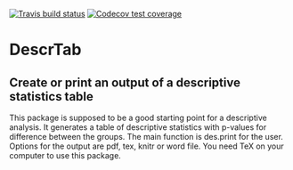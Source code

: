 [![Travis build status](https://travis-ci.com/imbi-heidelberg/DescrTab.svg?branch=master)](https://travis-ci.com/imbi-heidelberg/DescrTab)
[![Codecov test coverage](https://codecov.io/gh/imbi-heidelberg/DescrTab/branch/master/graph/badge.svg)](https://codecov.io/gh/imbi-heidelberg/DescrTab?branch=master)

# DescrTab
## Create or print an output of a descriptive statistics table

This package is supposed to be a good starting point for a descriptive analysis. 
It generates a table of descriptive statistics with p-values for difference between the groups.
The main function is des.print for the user.  
Options for the output are pdf, tex, knitr or word file. 
You need TeX on your computer to use this package.

